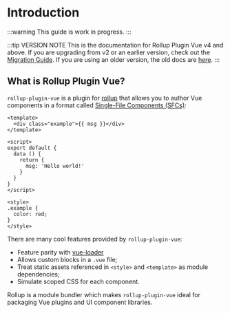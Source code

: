 # Introduction

:::warning
This guide is work in progress.
:::

:::tip VERSION NOTE
This is the documentation for Rollup Plugin Vue v4 and above. If you are upgrading from v2 or an earlier version, check out the [Migration Guide](./migrating.md). If you are using an older version, the old docs are [here](https://github.com/vuejs/rollup-plugin-vue/tree/2.2/docs).
:::

## What is Rollup Plugin Vue?

`rollup-plugin-vue` is a plugin for [rollup](https://rollupjs.org/) that allows you to author Vue components in a format called [Single-File Components (SFCs)](https://vue-loader.vuejs.org/spec.html):

``` vue
<template>
  <div class="example">{{ msg }}</div>
</template>

<script>
export default {
  data () {
    return {
      msg: 'Hello world!'
    }
  }
}
</script>

<style>
.example {
  color: red;
}
</style>
```

There are many cool features provided by `rollup-plugin-vue`:

- Feature parity with [vue-loader](https://vue-loader.vuejs.org)
- Allows custom blocks in a `.vue` file;
- Treat static assets referenced in `<style>` and `<template>` as module dependencies;
- Simulate scoped CSS for each component.

Rollup is a module bundler which makes `rollup-plugin-vue` ideal for packaging Vue plugins and UI component libraries.
